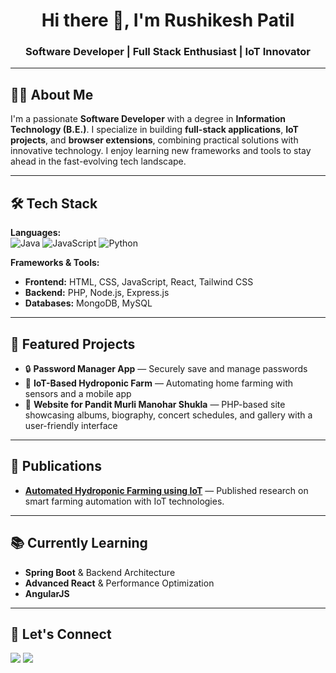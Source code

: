 <h1 align="center">Hi there 👋, I'm Rushikesh Patil</h1>
<h3 align="center">Software Developer | Full Stack Enthusiast | IoT Innovator</h3>

---

## 👨‍💻 About Me
I'm a passionate **Software Developer** with a degree in **Information Technology (B.E.)**. I specialize in building **full-stack applications**, **IoT projects**, and **browser extensions**, combining practical solutions with innovative technology. I enjoy learning new frameworks and tools to stay ahead in the fast-evolving tech landscape.

---

## 🛠️ Tech Stack
**Languages:**  
![Java](https://img.shields.io/badge/Java-007396?style=flat&logo=java&logoColor=white)
![JavaScript](https://img.shields.io/badge/JavaScript-F7DF1E?style=flat&logo=javascript&logoColor=black)
![Python](https://img.shields.io/badge/Python-3776AB?style=flat&logo=python&logoColor=white)

**Frameworks & Tools:**  
- **Frontend:** HTML, CSS, JavaScript, React, Tailwind CSS
- **Backend:** PHP, Node.js, Express.js
- **Databases:** MongoDB, MySQL

---

## 📌 Featured Projects
- 🔒 **Password Manager App** — Securely save and manage passwords
- 🌱 **IoT-Based Hydroponic Farm** — Automating home farming with sensors and a mobile app
- 🎵 **Website for Pandit Murli Manohar Shukla** — PHP-based site showcasing albums, biography, concert schedules, and gallery with a user-friendly interface

---

## 🏅 Publications
- **[Automated Hydroponic Farming using IoT](https://ijrpr.com/uploads/V5ISSUE3/IJRPR23440.pdf)** — Published research on smart farming automation with IoT technologies.


---

## 📚 Currently Learning
- **Spring Boot** & Backend Architecture
- **Advanced React** & Performance Optimization
- **AngularJS**

---


## 📢 Let's Connect
<p>
  <a href="https://www.linkedin.com/in/rushikesh-patil-/"><img src="https://img.shields.io/badge/LinkedIn-blue?style=for-the-badge&logo=linkedin"></a>
  <a href="mailto:rushipatil12448@gmail.com"><img src="https://img.shields.io/badge/Email-D14836?style=for-the-badge&logo=gmail&logoColor=white"></a>
</p>
